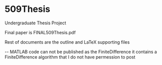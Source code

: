 # 509Thesis
 Undergraduate Thesis Project

Final paper is FINAL509Thesis.pdf

Rest of documents are the outline and LaTeX supporting files


-- MATLAB code can not be published as the FiniteDifference it contains a FiniteDifference algorithm that I do not have permession to post
